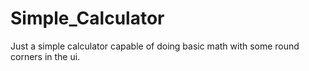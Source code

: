 # Simple_Calculator
Just a simple calculator capable of doing basic math with some round corners in the ui.

